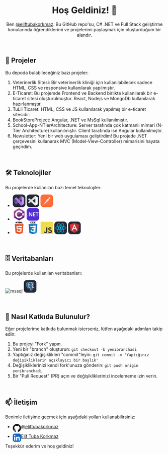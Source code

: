 
<h1 align="center">Hoş Geldiniz! 👋</h1>

<p align="center">
  Ben <a href="https://github.com/eliftubakorkmaz">@eliftubakorkmaz</a>. Bu GitHub repo'su, C# .NET ve Full Stack geliştirme konularında öğrendiklerimi ve projelerimi paylaşmak için oluşturduğum bir alandır.
</p>

<br>

## 🚀 Projeler

Bu depoda bulabileceğiniz bazı projeler:

1. Veterinerlik Sitesi: Bir veterinerlik kliniği için kullanılabilecek sadece HTML, CSS ve responsive kullanılarak yapılmıştır.
2. E-Ticaret: Bu projemde Frontend ve Backend birlikte kullanılarak bir e-ticaret sitesi oluşturulmuştur. React, Nodejs ve MongoDb kullanılarak hazırlanmıştır.
3. TuLil Ticaret: HTML, CSS ve JS kullanılarak yapılmış bir e-ticaret sitesidir.
4. BookStoreProject: Angular, .NET ve MsSql kullanılmıştır.
5. School-App-NTierArchitecture: Server tarafında çok katmanlı mimari (N-Tier Architecture) kullanılmıştır. Client tarafında ise Angular kullanılmıştır.
6. Newsletter:  Yeni bir web uygulaması geliştirdim! Bu projede .NET çerçevesini kullanarak MVC (Model-View-Controller) mimarisini hayata geçirdim.

<br>

## 🛠️ Teknolojiler

Bu projelerde kullanılan bazı temel teknolojiler:

- <img src="https://github.com/tandpfun/skill-icons/blob/main/icons/VisualStudio-Dark.svg" alt="visualstudio" width="40" height="40" style="max-width: 100%;"> <img src="https://github.com/tandpfun/skill-icons/blob/main/icons/VSCode-Dark.svg" alt="visualstudiocode" width="40" height="40" style="max-width: 100%;"> <img src="https://github.com/tandpfun/skill-icons/blob/main/icons/Postman.svg" alt="postman" width="40" height="40" style="max-width: 100%;">
- <img src="https://raw.githubusercontent.com/devicons/devicon/master/icons/csharp/csharp-original.svg" alt="csharp" width="40" height="40" style="max-width: 100%;"> <img src="https://github.com/tandpfun/skill-icons/blob/main/icons/DotNet.svg" alt="dotnet" width="40" height="40" style="max-width: 100%;">
- <img src="https://raw.githubusercontent.com/devicons/devicon/master/icons/html5/html5-original-wordmark.svg" alt="html5" width="40" height="40" style="max-width: 100%;"> <img src="https://raw.githubusercontent.com/devicons/devicon/master/icons/css3/css3-original-wordmark.svg" alt="css3" width="40" height="40" style="max-width: 100%;"> <img src="https://raw.githubusercontent.com/devicons/devicon/master/icons/javascript/javascript-original.svg" alt="javascript" width="40" height="40" style="max-width: 100%;"> <img src="https://github.com/tandpfun/skill-icons/blob/main/icons/React-Dark.svg" alt="reactjs" width="40" height="40" style="max-width: 100%;"> <img src="https://github.com/tandpfun/skill-icons/blob/main/icons/Angular-Dark.svg" alt="angular" width="40" height="40" style="max-width: 100%;">
<br>

## 🗄️ Veritabanları

Bu projelerde kullanılan veritabanları:

<img src="https://camo.githubusercontent.com/7518bdbe92e34ee62df755ffe857fafb4a7c537ed0e1b9f6a5bef7a1d3c8356a/68747470733a2f2f7777772e7376677265706f2e636f6d2f73686f772f3330333232392f6d6963726f736f66742d73716c2d7365727665722d6c6f676f2e737667" alt="mssql" width="40" height="40" data-canonical-src="https://www.svgrepo.com/show/303229/microsoft-sql-server-logo.svg" style="max-width: 100%;"> <img src="https://github.com/tandpfun/skill-icons/blob/main/icons/PostgreSQL-Dark.svg" alt="postgresql" width="40" height="40" style="max-width: 100%;">

<br>

## 🤝 Nasıl Katkıda Bulunulur?

Eğer projelerime katkıda bulunmak isterseniz, lütfen aşağıdaki adımları takip edin:

1. Bu projeyi "Fork" yapın.
2. Yeni bir "branch" oluşturun: `git checkout -b yenibranchadi`
3. Yaptığınız değişiklikleri "commit"leyin: `git commit -m 'Yaptığınız değişikliklerin açıklayıcı bir başlık'`
4. Değişikliklerinizi kendi fork'unuza gönderin: `git push origin yenibranchadi`
5. Bir "Pull Request" (PR) açın ve değişikliklerinizi incelememe izin verin.

<br>

## 📫 İletişim

Benimle iletişime geçmek için aşağıdaki yolları kullanabilirsiniz:

- <img align="left" alt="GitHub" width="26px" src="https://raw.githubusercontent.com/github/explore/78df643247d429f6cc873026c0622819ad797942/topics/github/github.png" /><a href="https://github.com/eliftubakorkmaz">@eliftubakorkmaz</a>

- <img align="left" alt="LinkedIn" width="26px" src="https://github.com/tandpfun/skill-icons/blob/main/icons/LinkedIn.svg" /><a href="https://www.linkedin.com/in/eliftubakorkmaz/">Elif Tuba Korkmaz</a>

Teşekkür ederim ve hoş geldiniz!
